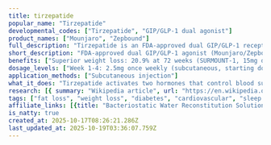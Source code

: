 ```yaml
---
title: tirzepatide
popular_name: "Tirzepatide"
developmental_codes: ["Tirzepatide", "GIP/GLP-1 dual agonist"]
product_names: ["Mounjaro", "Zepbound"]
full_description: "Tirzepatide is an FDA-approved dual GIP/GLP-1 receptor agonist manufactured by Eli Lilly as Mounjaro (type 2 diabetes, 2.5-15mg weekly) and Zepbound (obesity and obstructive sleep apnea, 2.5-15mg weekly). Unique imbalanced agonist with greater GIP receptor engagement than GLP-1, plus biased GLP-1 agonism favoring cAMP generation over β-arrestin recruitment, enhancing insulin secretion. SURMOUNT trials demonstrated exceptional weight loss: 20.9% at 72 weeks (15mg dose), with 50-57% of participants achieving ≥20% weight loss. SURMOUNT-4 showed 25.3% mean weight reduction long-term. Unprecedented diabetes efficacy in SURPASS trials with HbA1c reductions of 1.9-2.6% and weight loss of 6.6-13.9kg, superior to semaglutide 1mg. December 2024 FDA approval as first medication for moderate-to-severe obstructive sleep apnea in adults with obesity, reducing breathing disruptions by 25-29 per hour (5x more effective than placebo). Cardiovascular meta-analysis showed HR 0.80 for MACE-4, with SURPASS-4 showing HR 0.50 at 15mg dose. Common side effects are gastrointestinal (nausea, vomiting, diarrhea 16.24% vs 8.63% placebo), typically mild-to-moderate, transient, occurring during dose escalation. 2024 systematic review found no association with pancreatitis. Gradual titration every 4 weeks (2.5mg steps) minimizes adverse events. Available in 6 strengths: 2.5mg, 5mg, 7.5mg, 10mg, 12.5mg, 15mg."
short_description: "FDA-approved dual GIP/GLP-1 agonist (Mounjaro/Zepbound) with superior 21% weight loss, first OSA medication, excellent diabetes control. GI side effects common."
benefits: ["Superior weight loss: 20.9% at 72 weeks (SURMOUNT-1, 15mg dose)", "50-57% of participants achieve ≥20% weight loss", "Long-term efficacy: 25.3% mean weight reduction (SURMOUNT-4)", "Unprecedented HbA1c reduction: 1.9-2.6% in SURPASS trials", "Superior to semaglutide 1mg for diabetes and weight loss", "First FDA-approved medication for moderate-to-severe OSA (Dec 2024)", "OSA: 25-29 fewer breathing disruptions/hour (5x better than placebo)", "50% of patients no longer have OSA symptoms after 1 year", "Cardiovascular protection: HR 0.50 for MACE at 15mg (SURPASS-4)", "Systolic blood pressure reduction: 2.8-12.6 mmHg"]
dosage_levels: ["Week 1-4: 2.5mg once weekly (subcutaneous, starting dose)", "Week 5-8: 5.0mg once weekly", "Week 9-12: 7.5mg once weekly (optional step)", "Week 13-16: 10mg once weekly", "Week 17-20: 12.5mg once weekly (optional step)", "Week 21+: 15mg once weekly (maximum dose)", "Escalate by 2.5mg every 4 weeks minimum", "Maintenance: 5mg, 10mg, or 15mg based on response/tolerability", "Available strengths: 2.5, 5, 7.5, 10, 12.5, 15mg per 0.5mL", "Do not increase faster than 2.5mg per 4 weeks"]
application_methods: ["Subcutaneous injection"]
what_it_does: "Tirzepatide activates two hormones that control blood sugar and appetite, making you feel fuller longer and helping your body process sugar better. This leads to significant weight loss and improved diabetes control, with the added benefit of reducing sleep apnea symptoms."
research: [{ summary: "Wikipedia article", url: "https://en.wikipedia.org/wiki/tirzepatide" }, { summary: "PubMed database search", url: "https://pubmed.ncbi.nlm.nih.gov/?term=tirzepatide" }, { summary: "Clinical trials search", url: "https://clinicaltrials.gov/search?term=tirzepatide" }, { summary: "SURMOUNT-1 trial published in NEJM", url: "https://www.nejm.org/doi/full/10.1056/NEJMoa2206038" }, { summary: "Tirzepatide vs semaglutide comparison in NEJM", url: "https://www.nejm.org/doi/full/10.1056/NEJMoa2416394" }, { summary: "SURMOUNT-3 trial results", url: "https://www.nature.com/articles/s41591-023-02597-w" }, { summary: "Heart failure meta-analysis", url: "https://pubmed.ncbi.nlm.nih.gov/41100405/" }, { summary: "Cost-effectiveness analysis", url: "https://pubmed.ncbi.nlm.nih.gov/41098876/" }, { summary: "StatPearls comprehensive review", url: "https://www.ncbi.nlm.nih.gov/books/NBK585056/" }, { summary: "Cardiovascular outcomes meta-analysis", url: "https://www.nature.com/articles/s41591-022-01707-4" }]
tags: ["fat loss", "weight loss", "diabetes", "cardiovascular", "sleep apnea", "subcutaneous"]
affiliate_links: [{title: "Bacteriostatic Water Reconstitution Solution 10ml", url: "https://bit.ly/3L8IxFM"}, { title: "15mg Tirzepatide", url: "https://bit.ly/47jNjaR" }, {title: "30mg Tirzepatide", url: "https://bit.ly/4hoxHYv"}, {title: "15mg Tirzepatide (4 pack)", url: "https://bit.ly/47Jdc4r"}, {title: "20mg Tirzepatide (5 pack)", url: "https://bit.ly/49jcf4V"}, {title: "15mg Tirzepatide (10 pack)", url: "https://bit.ly/4qtQxla"}]
is_natty: true
created_at: 2025-10-17T08:26:21.286Z
last_updated_at: 2025-10-19T03:36:07.759Z
---
```


